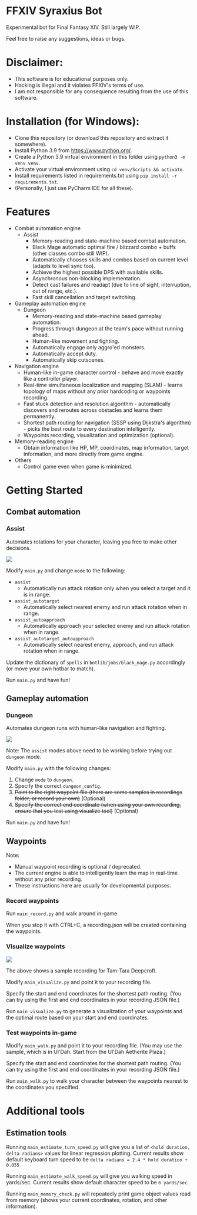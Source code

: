 # FFXIV Syraxius Bot
Experimental bot for Final Fantasy XIV. Still largely WIP.

Feel free to raise any suggestions, ideas or bugs.

# Disclaimer:
- This software is for educational purposes only.
- Hacking is illegal and it violates FFXIV's terms of use.
- I am not responsible for any consequence resulting from the use of this software.

# Installation (for Windows):
- Clone this repository (or download this repository and extract it somewhere).
- Install Python 3.9 from https://www.python.org/.
- Create a Python 3.9 virtual environment in this folder using `python3 -m venv venv`.
- Activate your virtual environment using `cd venv/Scripts && activate`.
- Install requirements listed in requirements.txt using `pip install -r requirements.txt`.
- (Personally, I just use PyCharm IDE for all these).

# Features

- Combat automation engine
  - Assist
    - Memory-reading and state-machine based combat automation.
    - Black Mage automatic optimal fire / blizzard combo + buffs (other classes combo still WIP).
    - Automatically chooses skills and combos based on current level (adapts to level sync too).
    - Achieve the highest possible DPS with available skills.
    - Asynchronous non-blocking implementation.
    - Detect cast failures and readapt (due to line of sight, interruption, out of range, etc.).
    - Fast skill cancellation and target switching.
- Gameplay automation engine
  - Dungeon
    - Memory-reading and state-machine based gameplay automation.
    - Progress through dungeon at the team's pace without running ahead.
    - Human-like movement and fighting.
    - Automatically engage only aggro'ed monsters.
    - Automatically accept duty.
    - Automatically skip cutscenes.
- Navigation engine
  - Human-like in-game character control - behave and move exactly like a controller player.
  - Real-time simultaneous localization and mapping (SLAM) - learns topology of maps without any prior hardcoding or waypoints recording.
  - Fast stuck detection and resolution algorithm - automatically discovers and reroutes across obstacles and learns them permanently.
  - Shortest path routing for navigation (SSSP using Dijkstra's algorithm) - picks the best route to every destination intelligently.
  - Waypoints recording, visualization and optimization (optional).
- Memory-reading engine
  - Obtain information like HP, MP, coordinates, map information, target information, and more directly from game engine.
- Others
  - Control game even when game is minimized.

# Getting Started

## Combat automation

### Assist

Automates rotations for your character, leaving you free to make other decisions.

<img src="./readme_resources/assist.png" />

Modify `main.py` and change `mode` to the following:
- `assist`
  - Automatically run attack rotation only when you select a target and it is in range.
- `assist_autotarget`
  - Automatically select nearest enemy and run attack rotation when in range.
- `assist_autoapproach`
  - Automatically approach your selected enemy and run attack rotation when in range.
- `assist_autotarget_autoapproach`
  - Automatically select nearest enemy, approach, and run attack rotation when in range.

Update the dictionary of `spells` in `botlib/jobs/black_mage.py` accordingly (or move your own hotbar to match).

Run `main.py` and have fun!

## Gameplay automation

### Dungeon

Automates dungeon runs with human-like navigation and fighting.

<img src="./readme_resources/dungeon.png" />

Note: The `assist` modes above need to be working before trying out `dungeon` mode.

Modify `main.py` with the following changes:
1. Change `mode` to `dungeon`.
2. Specify the correct `dungeon_config`.
3. ~~Point to the right waypoint file (there are some samples in recordings folder, or record your own)~~ (Optional)
4. ~~Specify the correct end coordinate (when using your own recording, ensure that you test using visualize tool)~~ (Optional)

Run `main.py` and have fun!

## Waypoints

Note:
- Manual waypoint recording is optional / deprecated.
- The current engine is able to intelligently learn the map in real-time without any prior recording.
- These instructions here are usually for developmental purposes.

### Record waypoints

Run `main_record.py` and walk around in-game.

When you stop it with CTRL+C, a recording<timestamp>.json will be created containing the waypoints.

### Visualize waypoints

<img src="./readme_resources/visualize.png" />

The above shows a sample recording for Tam-Tara Deepcroft.

Modify `main_visualize.py` and point it to your recording file.

Specify the start and end coordinates for the shortest path routing. (You can try using the first and end coordinates in your recording JSON file.)

Run `main_visualize.py` to generate a visualization of your waypoints and the optimal route based on your start and end coordinates.

### Test waypoints in-game

Modify `main_walk.py` and point it to your recording file. (You may use the sample, which is in Ul'Dah. Start from the Ul'Dah Aetherite Plaza.)

Specify the start and end coordinates for the shortest path routing. (You can try using the first and end coordinates in your recording JSON file.)

Run `main_walk.py` to walk your character between the waypoints nearest to the coordinates you specified.

# Additional tools

## Estimation tools

Running `main_estimate_turn_speed.py` will give you a list of `<hold duration, delta radians>` values for linear regression plotting. Current results show default keyboard turn speed to be `delta radians = 2.4 * hold duration + 0.055`

Running `main_estimate_walk_speed.py` will give you walking speed in yards/sec. Current results show default character speed to be `6 yards/sec`.

Running `main_memory_check.py` will repeatedly print game object values read from memory (shows your current coordinates, rotation, and other information).
